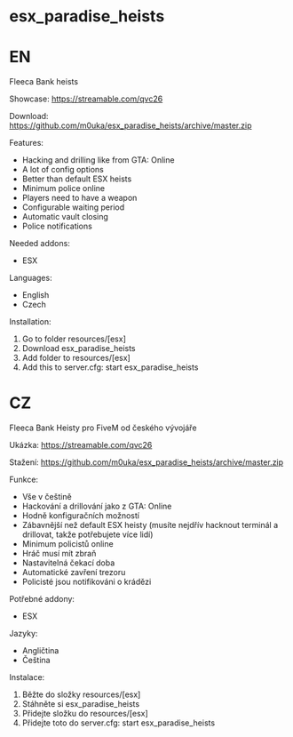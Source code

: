 # esx_paradise_heists

EN
===
Fleeca Bank heists

Showcase:
https://streamable.com/qvc26

Download:
https://github.com/m0uka/esx_paradise_heists/archive/master.zip

Features:
- Hacking and drilling like from GTA: Online
- A lot of config options
- Better than default ESX heists
- Minimum police online
- Players need to have a weapon
- Configurable waiting period
- Automatic vault closing
- Police notifications

Needed addons:
- ESX

Languages:
- English
- Czech

Installation:
1. Go to folder resources/[esx]
2. Download esx_paradise_heists
3. Add folder to resources/[esx]
4. Add this to server.cfg: start esx_paradise_heists

CZ
====
Fleeca Bank Heisty pro FiveM od českého vývojáře

Ukázka:
https://streamable.com/qvc26

Stažení:
https://github.com/m0uka/esx_paradise_heists/archive/master.zip

Funkce:
- Vše v češtině
- Hackování a drillování jako z GTA: Online
- Hodně konfiguračních možností
- Zábavnější než default ESX heisty (musíte nejdřív hacknout terminál a drillovat, takže potřebujete více lidí)
- Minimum policistů online
- Hráč musí mít zbraň
- Nastavitelná čekací doba
- Automatické zavření trezoru
- Policisté jsou notifikováni o krádězi

Potřebné addony:
- ESX

Jazyky:
- Angličtina
- Čeština

Instalace:
1. Běžte do složky resources/[esx]
2. Stáhněte si esx_paradise_heists
3. Přidejte složku do resources/[esx]
4. Přidejte toto do server.cfg: start esx_paradise_heists
